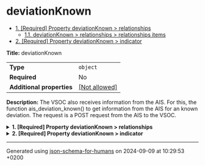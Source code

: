 # deviationKnown

- [1. [Required] Property deviationKnown > relationships](#relationships)
  - [1.1. deviationKnown > relationships > relationships items](#autogenerated_heading_2)
- [2. [Required] Property deviationKnown > indicator](#indicator)

**Title:** deviationKnown

|                           |                                                         |
| ------------------------- | ------------------------------------------------------- |
| **Type**                  | `object`                                                |
| **Required**              | No                                                      |
| **Additional properties** | [[Not allowed]](# "Additional Properties not allowed.") |

**Description:** The VSOC also receives information from the AIS. For this, the function ais_deviation_known() to get information from the AIS for an known deviation. The request is a POST request from the AIS to the VSOC.

<details>
<summary>
<strong> <a name="relationships"></a>1. [Required] Property deviationKnown > relationships</strong>  

</summary>
<blockquote>

|              |         |
| ------------ | ------- |
| **Type**     | `array` |
| **Required** | Yes     |

|                      | Array restrictions |
| -------------------- | ------------------ |
| **Min items**        | N/A                |
| **Max items**        | N/A                |
| **Items unicity**    | False              |
| **Additional items** | False              |
| **Tuple validation** | See below          |

| Each item of this array must be             | Description |
| ------------------------------------------- | ----------- |
| [relationships items](#relationships_items) | -           |

### <a name="autogenerated_heading_2"></a>1.1. deviationKnown > relationships > relationships items

|                           |                                                                           |
| ------------------------- | ------------------------------------------------------------------------- |
| **Type**                  | `object`                                                                  |
| **Required**              | No                                                                        |
| **Additional properties** | [[Any type: allowed]](# "Additional Properties of any type are allowed.") |

</blockquote>
</details>

<details>
<summary>
<strong> <a name="indicator"></a>2. [Required] Property deviationKnown > indicator</strong>  

</summary>
<blockquote>

|                           |                                                                           |
| ------------------------- | ------------------------------------------------------------------------- |
| **Type**                  | `object`                                                                  |
| **Required**              | Yes                                                                       |
| **Additional properties** | [[Any type: allowed]](# "Additional Properties of any type are allowed.") |

</blockquote>
</details>

----------------------------------------------------------------------------------------------------------------------------
Generated using [json-schema-for-humans](https://github.com/coveooss/json-schema-for-humans) on 2024-09-09 at 10:29:53 +0200